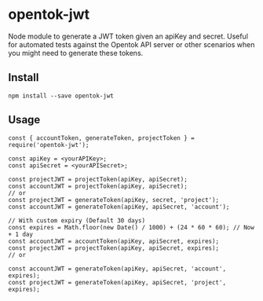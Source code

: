 # opentok-jwt

Node module to generate a JWT token given an apiKey and secret.
Useful for automated tests against the Opentok API server or other scenarios when you might need to generate these tokens.

## Install

```
npm install --save opentok-jwt
```

## Usage

```
const { accountToken, generateToken, projectToken } = require('opentok-jwt');

const apiKey = <yourAPIKey>;
const apiSecret = <yourAPISecret>;

const projectJWT = projectToken(apiKey, apiSecret);
const accountJWT = projectToken(apiKey, apiSecret);
// or
const projectJWT = generateToken(apiKey, secret, 'project');
const accountJWT = generateToken(apiKey, apiSecret, 'account');

// With custom expiry (Default 30 days)
const expires = Math.floor(new Date() / 1000) + (24 * 60 * 60); // Now + 1 day
const accountJWT = accountToken(apiKey, apiSecret, expires);
const projectJWT = projectToken(apiKey, apiSecret, expires);
// or

const accountJWT = generateToken(apiKey, apiSecret, 'account', expires);
const projectJWT = generateToken(apiKey, apiSecret, 'project', expires);
```
